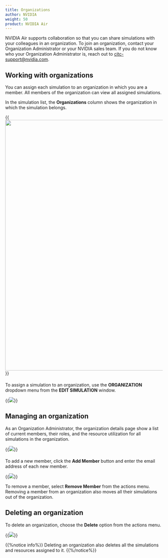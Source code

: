 ```yaml
---
title: Organizations
author: NVIDIA
weight: 50
product: NVIDIA Air
---
```

<!-- vale off -->
NVIDIA Air supports collaboration so that you can share simulations with your colleagues in an organization. To join an organization, contact your Organization Administrator or your NVIDIA sales team. If you do not know who your Organization Administrator is, reach out to citc-support@nvidia.com.
<!-- vale on -->
## Working with organizations

You can assign each simulation to an organization in which you are a member. All members of the organization can view all assigned simulations.

In the simulation list, the **Organizations** column shows the organization in which the simulation belongs.

{{<img src="/images/guides/nvidia-air/ManagingSim.png" width="800px">}}

<div style="margin-top: 20px;"></div>

To assign a simulation to an organization, use the **ORGANIZATION** dropdown menu from the **EDIT SIMULATION** window.

{{<img src="/images/guides/nvidia-air/EditSim.png">}}

## Managing an organization

As an Organization Administrator, the organization details page show a list of current members, their roles, and the resource utilization for all simulations in the organization.

{{<img src="/images/guides/nvidia-air/OrgDetails.png">}}

<div style="margin-top: 20px;"></div>

To add a new member, click the **Add Member** button and enter the email address of each new member.

{{<img src="/images/guides/nvidia-air/AddOrgMember.png">}}

To remove a member, select **Remove Member** from the actions menu. Removing a member from an organization also moves all their simulations out of the organization.

## Deleting an organization

To delete an organization, choose the **Delete** option from the actions menu.

{{<img src="/images/guides/nvidia-air/DeleteOrg.png">}}

{{%notice info%}}
Deleting an organization also deletes all the simulations and resources assigned to it.
{{%/notice%}}

